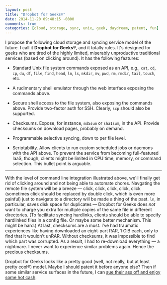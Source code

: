 ```yaml
---
layout: post
title: "Dropbot for Geeks®"
date: 2014-11-20 09:48:15 -0800
comments: true
categories: [cloud, storage, sync, unix, geek, daydream, patent, fun]
---
```

I propose the following cloud storage and syncing service model of the future. I call it **Dropbot for Geeks®**, and it totally rules. It's designed for geeks who are tired of the highly limited, miserably unproductive traditional services (based on clicking around). It has the following features:

* Standard Unix file system commands exposed as an API, e.g., `cat`, `cd`, `cp`, `du`, `df`, `file`, `find`, `head`, `ln`, `ls`, `mkdir`, `mv`, `pwd`, `rm`, `rmdir`, `tail`, `touch`, etc.

* A rudimentary shell emulator through the web interface exposing the commands above.

* Secure shell access to the file system, also exposing the commands above. Provide two-factor auth for SSH. Clearly, `scp` should also be supported.

* Checksums. Expose, for instance, `md5sum` or `sha1sum`, in the API. Provide checksums on download pages, probably on demand.

* Programmable selective syncing, down to per file level.

* Scriptability. Allow clients to run custom scheduled jobs or daemons with the API above. To prevent the service from becoming full-featured IaaS, though, clients might be limited in CPU time, memory, or command selection. This bullet point is arguable.

---

With the level of command line integration illustrated above, we'll finally get rid of clicking around and not being able to automate chores. Navgating the remote file system will be a breeze — click, click, click, click, click (sometimes click should be replaced by double click, which is even more painful) just to navigate to a directory will be made a thing of the past. `ln`, in particular, saves disk space for duplicates — Dropbot for Geeks does *not* want to charge you extra for multiple copies of the same file in different directories. (To facilitate syncing hardlinks, clients should be able to specify hardlinked files in a config file. Or maybe some better mechanism. This might be hard.) At last, checksums are a must. I’ve had traumatic experiences like having downloaded an eight-part RAR, 1 GiB each, only to find that it wouldn’t unRAR. Without checksums, it was impossible to find which part was corrupted. As a result, I had to re-download everything — a nightmare. I never want to experience similar problems again. Hence the precious checksums.

Dropbot for Geeks looks like a pretty good (well, not really, but at least pretty cool®) model. Maybe I should patent it before anyone else? Then if some similar service surfaces in the future, I can [sue their ass off and enjoy some hot cash](http://arstechnica.com/tech-policy/2014/11/jury-apple-must-pay-23-6m-for-old-pager-patents/).
